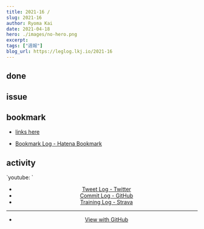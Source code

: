 ```yaml
---
title: 2021-16 / 
slug: 2021-16
author: Ryoma Kai
date: 2021-04-18
hero: ./images/no-hero.png
excerpt: 
tags: ["週報"]
blog_url: https://leglog.lkj.io/2021-16
---
```


<!--greeting here-->

## done

### 

## issue

### 

## bookmark

- [links here]()


- [Bookmark Log - Hatena Bookmark](https://b.hatena.ne.jp/Ryo_K/bookmark)

## activity

<Tweet tweetLink="" align="center" />
<Instagram instagramId="" />
`youtube: `

- [Tweet Log - Twitter](https://twitter.com/search?q=(from%3Alegnoh)%20until%3A2021-04-18%20since%3A2021-04-12%20-filter%3Areplies&src=typed_query)
- [Commit Log - GitHub](https://github.com/legnoh?tab=overview&from=2021-04-12&to=2021-04-18)
- [Training Log - Strava](https://www.strava.com/athletes/47349424/training/log)

----

- [View with GitHub](https://github.com/legnoh/leglog/blob/master/content/posts/202x/2021/16/index.md)
